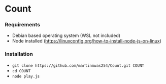 # Count

### Requirements
- Debian based operating system (WSL not included)
- Node installed (https://linuxconfig.org/how-to-install-node-js-on-linux) 

### Installation
- `git clone https://github.com/martinmwas254/Count.git COUNT`
- `cd COUNT`
- `node play.js`
